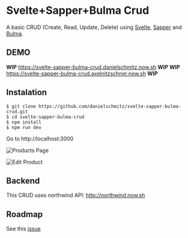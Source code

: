 # Svelte+Sapper+Bulma Crud

A basic CRUD (Create, Read, Update, Delete) using [Svelte](https://svelte.dev), [Sapper](https://sapper.svelte.dev) and [Bulma](https://bulma.io/).

## DEMO

**WIP** https://svelte-sapper-bulma-crud.danielschmitz.now.sh **WIP**
**WIP** https://svelte-sapper-bulma-crud.axelnitzschner.now.sh **WIP**

## Instalation

```
$ git clone https://github.com/danielschmitz/svelte-sapper-bulma-crud.git
$ cd svelte-sapper-bulma-crud
$ npm install
$ npm run dev
```

Go to http://localhost:3000

![Products Page](https://user-images.githubusercontent.com/1509692/58277944-41c95200-7d71-11e9-980e-a32a7b3138ce.png)

![Edit Product](https://user-images.githubusercontent.com/1509692/58277986-5efe2080-7d71-11e9-960e-06322be5971e.png)

## Backend

This CRUD uses northwind API: http://northwind.now.sh

## Roadmap

See this [issue](https://github.com/danielschmitz/svelte-sapper-bulma-crud/issues/1)
